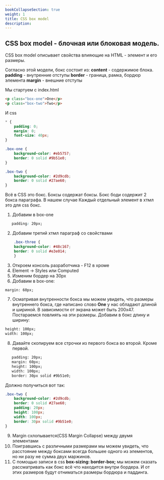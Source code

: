 ```yaml
---
bookCollapseSection: true
weight: 1
title: CSS box model
description: 
---
```


## CSS box model - блочная или блоковая модель. 

CSS box model описывает свойства влияющие на HTML - элемент и его размеры. 

Согласно этой модели, бокс состоит из:
**content** - содержимое блока.
**padding** - внутренние отступы
**border** - граница, рамка, бордюр элемента
**margin** - внешние отступы

Мы стартуем с index.html

```html
<p class="box-one">One</p>
<p class="box-two">Two</p>
```

И css

```css
* {
    padding: 0;
    margin: 0;
    font-size: 40px;
}

.box-one {
    background-color: #eb5757;
    border: 0 solid #9b51e0;
}

.box-two {
    background-color: #2d9cdb;
    border: 0 solid #27ae60;
}
``` 

Всё в CSS это бокс. Боксы содержат боксы. Бокс боди содержит 2 бокса параграфа. В нашем случае Каждый отдельный элемент
в хтмл это для css бокс.

1. Добавим в box-one
```css  
   padding: 20px;
```
2. Добавим третий хтмл параграф со свойствами
```css
    .box-three {
    background-color: #48c167;
    border: 0 solid #e3e014;
    }
```
3. Откроем консоль разработчика - F12 в хроме
4. Element -> Styles или Computed
5. Изменим бордер на 30px
6. Добавим в box-one:
```html
margin: 60px;
```
7.  Осматривая внутренности бокса мы можем увидеть, что размеры внутреннего бокса, где написано слово **One** у нас обладают длиной и шириной. В зависимости от экрана может быть 200x47. Постараемся повлиять на эти размеры. Добавим в бокс длину и ширину:
```html
height: 100px;
width: 100px;
```
8. Давайте скопируем все строчки из первого бокса во второй. Кроме первой.
```html
   padding: 20px;
   margin: 60px;
   height: 100px;
   width: 100px;
   border: 30px solid #9b51e0;
```
Должно получиться вот так:
```css
.box-two {
    background-color: #2d9cdb;
    border: 0 solid #27ae60;
    padding: 20px;
    height: 100px;
    width: 100px;
    border: 30px solid #9b51e0;
}
```
9. Margin схлопывается(CSS Margin Collapse) между двумя элементами
10. Поигравшись с различными размерами мы можем увидеть, что расстояние между боксами всегда большее одного из элементов, но ни разу не сумма двух маржинов.
11. С помощью записи в css **box-sizing: border-box;** мы можем сказать рассматривать как бокс всё что находится внутри бордера. И от этих размеров будут отниматься размеры бордюра и паддинга.

